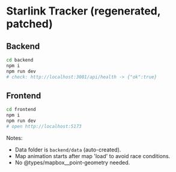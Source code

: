 # Starlink Tracker (regenerated, patched)

## Backend
```bash
cd backend
npm i
npm run dev
# check: http://localhost:3001/api/health -> {"ok":true}
```

## Frontend
```bash
cd frontend
npm i
npm run dev
# open http://localhost:5173
```

Notes:
- Data folder is `backend/data` (auto-created).
- Map animation starts after map 'load' to avoid race conditions.
- No @types/mapbox__point-geometry needed.
